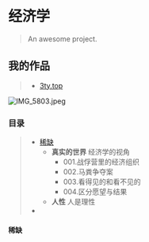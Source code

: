 # 经济学

> An awesome project.

## 我的作品 
> * [3ty.top](https://3ty.top/#/)





![IMG_5803.jpeg](https://s2.loli.net/2023/10/26/yRqBwXf2vugzYt7.jpg)

### 目录
> * [稀缺](https://)
> 	* **真实的世界** 经济学的视角
> 		* 001.战俘营里的经济组织
> 		* 002.马粪争夺案
> 		* 003.看得见的和看不见的
> 		* 004.区分愿望与结果
> 	* **人性** 人是理性
> * 

#### 稀缺














